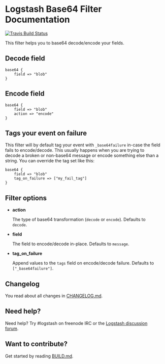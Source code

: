 # Logstash Base64 Filter Documentation

[![Travis Build Status](https://travis-ci.org/tiwilliam/logstash-filter-base64.svg)](https://travis-ci.org/tiwilliam/logstash-filter-base64)

This filter helps you to base64 decode/encode your fields.

## Decode field

```
base64 {
    field => "blob"
}
```

## Encode field

```
base64 {
    field => "blob"
    action => "encode"
}
```

## Tags your event on failure

This filter will by default tag your event with `_base64failure` in-case the field fails to encode/decode. This usually happens when you are trying to decode a broken or non-base64 message or encode something else than a string. You can override the tag set like this:

```
base64 {
    field => "blob"
    tag_on_failure => ["my_fail_tag"]
}
```

## Filter options

* **action**

  The type of base64 transformation (`decode` or `encode`). Defaults to `decode`.

* **field**

  The field to encode/decode in-place. Defaults to `message`.

* **tag_on_failure**

  Append values to the `tags` field on encode/decode failure. Defaults to `["_base64failure"]`.

## Changelog

You read about all changes in [CHANGELOG.md](CHANGELOG.md).

## Need help?

Need help? Try #logstash on freenode IRC or the [Logstash discussion forum](https://discuss.elastic.co/c/logstash).

## Want to contribute?

Get started by reading [BUILD.md](BUILD.md).
